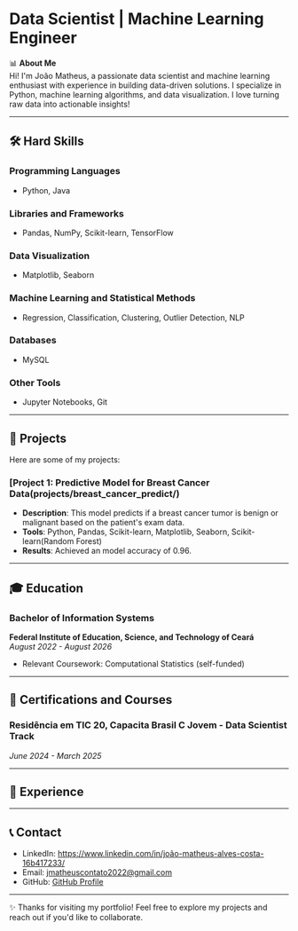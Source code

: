 # Data Scientist | Machine Learning Engineer

📊 **About Me**  
Hi! I'm João Matheus, a passionate data scientist and machine learning enthusiast with experience in building data-driven solutions. I specialize in Python, machine learning algorithms, and data visualization. I love turning raw data into actionable insights!

---

## 🛠️ Hard Skills  

### Programming Languages  
- Python, Java  

### Libraries and Frameworks  
- Pandas, NumPy, Scikit-learn, TensorFlow  

### Data Visualization  
- Matplotlib, Seaborn  

### Machine Learning and Statistical Methods  
- Regression, Classification, Clustering, Outlier Detection, NLP  

### Databases  
- MySQL  

### Other Tools  
- Jupyter Notebooks, Git  

---

## 📂 Projects  

Here are some of my projects:  

### [Project 1: Predictive Model for Breast Cancer Data(projects/breast_cancer_predict/)  
- **Description**: This model predicts if a breast cancer tumor is benign or malignant based on the patient's exam data.  
- **Tools**: Python, Pandas, Scikit-learn, Matplotlib, Seaborn, Scikit-learn(Random Forest)   
- **Results**: Achieved an model accuracy of 0.96.  

---

## 🎓 Education  

### Bachelor of Information Systems  
**Federal Institute of Education, Science, and Technology of Ceará**  
*August 2022 - August 2026*  
- Relevant Coursework: Computational Statistics (self-funded)  

---

## 📜 Certifications and Courses  

### Residência em TIC 20, Capacita Brasil C Jovem - Data Scientist Track  
*June 2024 - March 2025*  

---

## 💼 Experience  

---

## 📞 Contact  
- LinkedIn: https://www.linkedin.com/in/joão-matheus-alves-costa-16b417233/  
- Email: jmatheuscontato2022@gmail.com  
- GitHub: [GitHub Profile](https://github.com/jmatheusacosta)  

---

✨ Thanks for visiting my portfolio! Feel free to explore my projects and reach out if you'd like to collaborate.  
